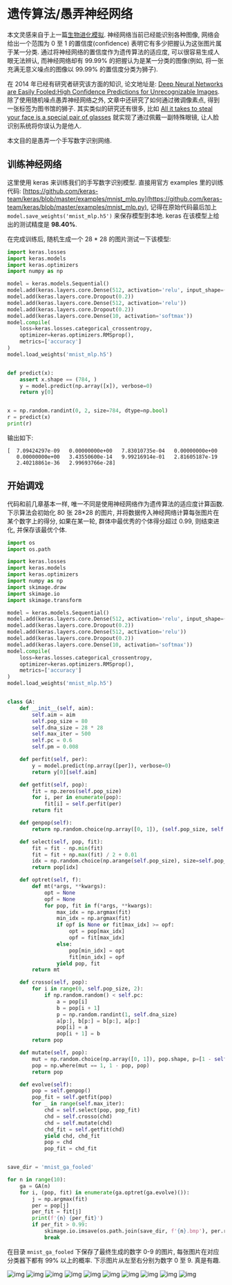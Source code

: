 # 遗传算法/愚弄神经网络

本文灵感来自于上一篇[生物进化模拟](/content/ga/evolve/). 神经网络当前已经能识别各种图像, 网络会给出一个范围为 0 至 1 的置信度(confidence) 表明它有多少把握认为这张图片属于某一分类. 通过将神经网络的置信度作为遗传算法的适应度, 可以很容易生成人眼无法辨认, 而神经网络却有 99.99% 的把握认为是某一分类的图像(例如, 将一张充满无意义噪点的图像以 99.99% 的置信度分类为狮子).

在 2014 年已经有研究者研究该方面的知识, 论文地址是: [Deep Neural Networks are Easily Fooled:High Confidence Predictions for Unrecognizable Images](https://arxiv.org/pdf/1412.1897.pdf). 除了使用随机噪点愚弄神经网络之外, 文章中还研究了如何通过微调像素点, 得到一张标签为图书馆的狮子. 其实类似的研究还有很多, 比如 [All it takes to steal your face is a special pair of glasses](https://qz.com/1191083/hugh-masekelas-extraordinary-life-and-music/) 就实现了通过佩戴一副特殊眼镜, 让人脸识别系统将你误认为是他人.

本文目的是愚弄一个手写数字识别网络.

## 训练神经网络

这里使用 keras 来训练我们的手写数字识别模型. 直接用官方 examples 里的训练代码: [https://github.com/keras-team/keras/blob/master/examples/mnist_mlp.py](https://github.com/keras-team/keras/blob/master/examples/mnist_mlp.py), 记得在原始代码最后加上 `model.save_weights('mnist_mlp.h5')` 来保存模型到本地. keras 在该模型上给出的测试精度是 **98.40%**.

在完成训练后, 随机生成一个 28 * 28 的图片测试一下该模型:

```py
import keras.losses
import keras.models
import keras.optimizers
import numpy as np

model = keras.models.Sequential()
model.add(keras.layers.core.Dense(512, activation='relu', input_shape=(784, )))
model.add(keras.layers.core.Dropout(0.2))
model.add(keras.layers.core.Dense(512, activation='relu'))
model.add(keras.layers.core.Dropout(0.2))
model.add(keras.layers.core.Dense(10, activation='softmax'))
model.compile(
    loss=keras.losses.categorical_crossentropy,
    optimizer=keras.optimizers.RMSprop(),
    metrics=['accuracy']
)
model.load_weights('mnist_mlp.h5')


def predict(x):
    assert x.shape == (784, )
    y = model.predict(np.array([x]), verbose=0)
    return y[0]


x = np.random.randint(0, 2, size=784, dtype=np.bool)
r = predict(x)
print(r)
```

输出如下:

```
[  7.09424297e-09   0.00000000e+00   7.83010735e-04   0.00000000e+00
   0.00000000e+00   3.43550600e-14   9.99216914e-01   2.81605187e-19
   2.40218861e-36   2.99693766e-28]
```

## 开始调戏

代码和前几章基本一样, 唯一不同是使用神经网络作为遗传算法的适应度计算函数. 下示算法会初始化 80 张 28*28 的图片, 并将数据传入神经网络计算每张图片在某个数字上的得分, 如果在某一轮, 群体中最优秀的个体得分超过 0.99, 则结束进化, 并保存该最优个体.

```py
import os
import os.path

import keras.losses
import keras.models
import keras.optimizers
import numpy as np
import skimage.draw
import skimage.io
import skimage.transform

model = keras.models.Sequential()
model.add(keras.layers.core.Dense(512, activation='relu', input_shape=(784, )))
model.add(keras.layers.core.Dropout(0.2))
model.add(keras.layers.core.Dense(512, activation='relu'))
model.add(keras.layers.core.Dropout(0.2))
model.add(keras.layers.core.Dense(10, activation='softmax'))
model.compile(
    loss=keras.losses.categorical_crossentropy,
    optimizer=keras.optimizers.RMSprop(),
    metrics=['accuracy']
)
model.load_weights('mnist_mlp.h5')


class GA:
    def __init__(self, aim):
        self.aim = aim
        self.pop_size = 80
        self.dna_size = 28 * 28
        self.max_iter = 500
        self.pc = 0.6
        self.pm = 0.008

    def perfit(self, per):
        y = model.predict(np.array([per]), verbose=0)
        return y[0][self.aim]

    def getfit(self, pop):
        fit = np.zeros(self.pop_size)
        for i, per in enumerate(pop):
            fit[i] = self.perfit(per)
        return fit

    def genpop(self):
        return np.random.choice(np.array([0, 1]), (self.pop_size, self.dna_size)).astype(np.bool)

    def select(self, pop, fit):
        fit = fit - np.min(fit)
        fit = fit + np.max(fit) / 2 + 0.01
        idx = np.random.choice(np.arange(self.pop_size), size=self.pop_size, replace=True, p=fit / fit.sum())
        return pop[idx]

    def optret(self, f):
        def mt(*args, **kwargs):
            opt = None
            opf = None
            for pop, fit in f(*args, **kwargs):
                max_idx = np.argmax(fit)
                min_idx = np.argmax(fit)
                if opf is None or fit[max_idx] >= opf:
                    opt = pop[max_idx]
                    opf = fit[max_idx]
                else:
                    pop[min_idx] = opt
                    fit[min_idx] = opf
                yield pop, fit
        return mt

    def crosso(self, pop):
        for i in range(0, self.pop_size, 2):
            if np.random.random() < self.pc:
                a = pop[i]
                b = pop[i + 1]
                p = np.random.randint(1, self.dna_size)
                a[p:], b[p:] = b[p:], a[p:]
                pop[i] = a
                pop[i + 1] = b
        return pop

    def mutate(self, pop):
        mut = np.random.choice(np.array([0, 1]), pop.shape, p=[1 - self.pm, self.pm])
        pop = np.where(mut == 1, 1 - pop, pop)
        return pop

    def evolve(self):
        pop = self.genpop()
        pop_fit = self.getfit(pop)
        for _ in range(self.max_iter):
            chd = self.select(pop, pop_fit)
            chd = self.crosso(chd)
            chd = self.mutate(chd)
            chd_fit = self.getfit(chd)
            yield chd, chd_fit
            pop = chd
            pop_fit = chd_fit


save_dir = 'mnist_ga_fooled'

for n in range(10):
    ga = GA(n)
    for i, (pop, fit) in enumerate(ga.optret(ga.evolve)()):
        j = np.argmax(fit)
        per = pop[j]
        per_fit = fit[j]
        print(f'{n} {per_fit}')
        if per_fit > 0.99:
            skimage.io.imsave(os.path.join(save_dir, f'{n}.bmp'), per.reshape((28, 28)) * 255)
            break
```

在目录 `mnist_ga_fooled` 下保存了最终生成的数字 0-9 的图片, 每张图片在对应分类器下都有 99% 以上的概率. 下示图片从左至右分别为数字 0 至 9. 真是有趣.

![img](/img/ga/fooled_nn/0.bmp)
![img](/img/ga/fooled_nn/1.bmp)
![img](/img/ga/fooled_nn/2.bmp)
![img](/img/ga/fooled_nn/3.bmp)
![img](/img/ga/fooled_nn/4.bmp)
![img](/img/ga/fooled_nn/5.bmp)
![img](/img/ga/fooled_nn/6.bmp)
![img](/img/ga/fooled_nn/7.bmp)
![img](/img/ga/fooled_nn/8.bmp)
![img](/img/ga/fooled_nn/9.bmp)

